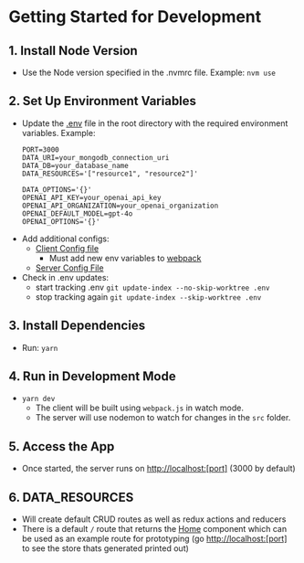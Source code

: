 # Getting Started for Development

## 1. Install Node Version
- Use the Node version specified in the .nvmrc file.
  Example: `nvm use`

## 2. Set Up Environment Variables
- Update the [.env](./.env) file in the root directory with the required environment variables.
  Example:
  ```
  PORT=3000
  DATA_URI=your_mongodb_connection_uri
  DATA_DB=your_database_name
  DATA_RESOURCES='["resource1", "resource2"]'

  DATA_OPTIONS='{}'
  OPENAI_API_KEY=your_openai_api_key
  OPENAI_API_ORGANIZATION=your_openai_organization
  OPENAI_DEFAULT_MODEL=gpt-4o
  OPENAI_OPTIONS='{}'
  ```
- Add additional configs:
    - [Client Config file](./src/client/config.ts)
        - Must add new env variables to [webpack](./webpack.js)
    - [Server Config File](./src/service/config.ts)
- Check in .env updates:
    - start tracking .env `git update-index --no-skip-worktree .env`
    - stop tracking again `git update-index --skip-worktree .env`

## 3. Install Dependencies
- Run: `yarn`

## 4. Run in Development Mode
- `yarn dev`
    - The client will be built using `webpack.js` in watch mode.
    - The server will use nodemon to watch for changes in the `src` folder.

## 5. Access the App
- Once started, the server runs on [http://localhost:[port]](http://localhost:3000) (3000 by default)

## 6. DATA_RESOURCES
- Will create default CRUD routes as well as redux actions and reducers
- There is a default `/` route that returns the [Home](./src/client/routes/Home/Home.tsx) component which can be used as an example route for prototyping (go [http://localhost:[port]](http://localhost:3000) to see the store thats generated printed out)
